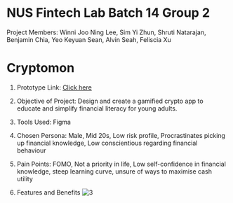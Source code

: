 # NUS Fintech Lab Batch 14 Group 2
Project Members: Winni Joo Ning Lee, Sim Yi Zhun, Shruti Natarajan, Benjamin Chia, Yeo Keyuan Sean, Alvin Seah, Feliscia Xu


# Cryptomon

1) Prototype Link: [Click here](https://www.figma.com/proto/ap6LJuQrOAzQxn1tCcjEFP/NUS-Money-App-Group-2?node-id=216%3A4110&scaling=min-zoom&page-id=190%3A1465&starting-point-node-id=216%3A4102&show-proto-sidebar=1)

2) Objective of Project: Design and create a gamified crypto app to educate and simplify financial literacy for young adults.

3) Tools Used: Figma

4) Chosen Persona: Male, Mid 20s, Low risk profile, Procrastinates picking up financial knowledge, Low conscientious regarding financial behaviour

5) Pain Points: FOMO, Not a priority in life, Low self-confidence in financial knowledge, steep learning curve, unsure of ways to maximise cash utility

6) Features and Benefits
![3](https://user-images.githubusercontent.com/93564334/170435616-694f4ec2-8164-421c-bf12-c9ce28e87f4b.png)



